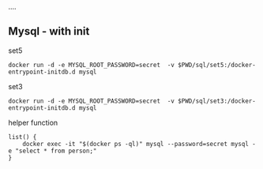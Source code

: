 ....


## Mysql - with init

set5
```
docker run -d -e MYSQL_ROOT_PASSWORD=secret  -v $PWD/sql/set5:/docker-entrypoint-initdb.d mysql
```

set3
```
docker run -d -e MYSQL_ROOT_PASSWORD=secret  -v $PWD/sql/set3:/docker-entrypoint-initdb.d mysql

```

helper function
```
list() {
    docker exec -it "$(docker ps -ql)" mysql --password=secret mysql -e "select * from person;"
}
```
